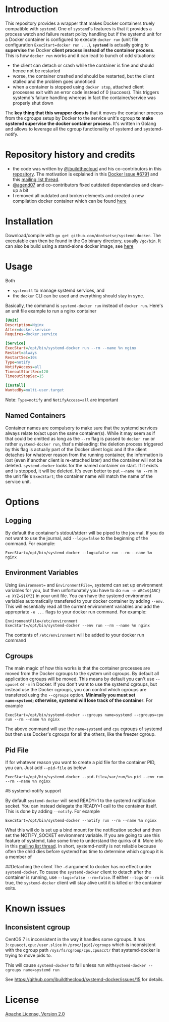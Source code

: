 # Introduction
This repository provides a wrapper that makes Docker containers truely compatible with `systemd`. One of `systemd`'s features is that it provides a process 
watch and failure restart policy handling but if the systemd unit for a Docker container is configured to execute `docker run` (unit file configuration 
`ExecStart=docker run ...`), **`systemd`** is actually going to **supervise** the Docker **client process instead of the container process**. This is how 
`docker run` works and it can lead to bunch of odd situations:
- the client can detach or crash while the container is fine and should hence not be restarted
- worse, the container crashed and should be restarted, but the client stalled and the problem goes unnoticed
- when a container is stopped using `docker stop`, attached client processes exit with an error code instead of 0 (success). This triggers systemd's 
  failure handling whereas in fact the container/service was properly shut down 

The **key thing that this wrapper does is** that it moves the container process from the cgroups setup by Docker to the service unit's cgroup **to make 
systemd supervise the docker container process**. It's written in Golang and allows to leverage all the cgroup functionality of systemd and systemd-notify.

# Repository history and credits
- the code was written by [@ibuildthecloud](https://github.com/ibuildthecloud) and his co-contributors in this [repository](https://github.com/ibuildthecloud/systemd-docker). 
The motivation is explained in this [Docker Issue #6791](https://github.com/docker/docker/issues/6791) and this [mailing list thread](https://groups.google.com/d/topic/coreos-dev/wf7G6rA7Bf4/discussion).
- [@agend07](https://github.com/agend07) and co-contributors fixed outdated dependancies and clean-up a bit
- I removed all outdated and broken elements and created a new compilation docker container which can be found [here]()

# Installation
Download/compile with `go get github.com/dontsetse/systemd-docker`. The executable can then be found in the Go binary directory, usually `/go/bin`. 
It can also be build using a stand-alone docker image, see [here]()

# Usage
Both
- `systemctl` to manage systemd services, and
- the `docker` CLI
can be used and everything should stay in sync.

Basically, the command is `systemd-docker run` instead of `docker run`.  Here's an unit file example to run a nginx container

```ini
[Unit]
Description=Nginx
After=docker.service
Requires=docker.service

[Service]
ExecStart=/opt/bin/systemd-docker run --rm --name %n nginx
Restart=always
RestartSec=10s
Type=notify
NotifyAccess=all
TimeoutStartSec=120
TimeoutStopSec=15

[Install]
WantedBy=multi-user.target
```
Note: `Type=notify` and `NotifyAccess=all` are important

## Named Containers
Container names are compulsory to make sure that the systemd services always relate to/act upon the same container(s). 
While it may seem as if that could be omitted as long as the `--rm` flag is passed to `docker run` or rather 
`systemd-docker run`, that's misleading: the deletion process triggered by this flag is actually part of the Docker client 
logic and if the client detaches for whatever reason from the running container, the information is lost (even if another 
client is re-attached later) and the container will not be deleted. 
`systemd-docker` looks for the named container on start.  If it exists and is stopped, it will be deleted.
It's even better to put `--name %n --rm` in the unit file's `ExecStart`; the container name will match the name of the service unit.

# Options
## Logging
By default the container's stdout/stderr will be piped to the journal.  If you do not want to use the journal, add `--logs=false` to the beginning of the command.  For example:

`ExecStart=/opt/bin/systemd-docker --logs=false run --rm --name %n nginx`

## Environment Variables
Using `Environment=` and `EnvironmentFile=`, systemd can set up environment variables for you, but then unfortunately you have to do `run -e ABC=${ABC} -e XYZ=${XYZ}` in your unit file.  You can have the systemd environment variables automatically transfered to your docker container by adding `--env`.  This will essentially read all the current environment variables and add the appropriate `-e ...` flags to your docker run command.  For example:

```
EnvironmentFile=/etc/environment
ExecStart=/opt/bin/systemd-docker --env run --rm --name %n nginx
```

The contents of `/etc/environment` will be added to your docker run command

## Cgroups
The main magic of how this works is that the container processes are moved from the Docker cgroups to the system unit cgroups.  By default all application cgroups will be moved.  This means by default you can't use `--cpuset` or `-m` in Docker.  If you don't want to use the systemd cgroups, but instead use the Docker cgroups, you can control which cgroups are transfered using the `--cgroups` option.  **Minimally you must set `name=systemd`; otherwise, systemd will lose track of the container**.  For example

`ExecStart=/opt/bin/systemd-docker --cgroups name=systemd --cgroups=cpu run --rm --name %n nginx`

The above command will use the `name=systemd` and `cpu` cgroups of systemd but then use Docker's cgroups for all the others, like the freezer cgroup.

## Pid File
If for whatever reason you want to create a pid file for the container PID, you can.  Just add `--pid-file` as below

`ExecStart=/opt/bin/systemd-docker --pid-file=/var/run/%n.pid --env run --rm --name %n nginx`

#5 systemd-notify support

By default `systemd-docker` will send READY=1 to the systemd notification socket.  You can instead delegate the READY=1 call to the container itself.  This is done by adding `--notify`.  For example

`ExecStart=/opt/bin/systemd-docker --notify run --rm --name %n nginx`

What this will do is set up a bind mount for the notification socket and then set the NOTIFY_SOCKET environment variable.  If you are going to use this feature of systemd, take some time to understand the quirks of it.  More info in this [mailing list thread](http://comments.gmane.org/gmane.comp.sysutils.systemd.devel/18649).  In short, systemd-notify is not reliable because often the child dies before systemd has time to determine which cgroup it is a member of

##Detaching the client
The `-d` argument to docker has no effect under `systemd-docker`. To cause the `systemd-docker` client to detach after the container is running, use `--logs=false --rm=false`. If either `--logs` or `--rm` is true, the `systemd-docker` client will stay alive until it is killed or the container exits.

# Known issues
## Inconsistent cgroup
CentOS 7 is inconsistent in the way it handles some cgroups. 
It has `3:cpuacct,cpu:/user.slice` in `/proc/[pid]/cgroups` which is inconsistent with the cgroup path `/sys/fs/cgroup/cpu,cpuacct/` that systemd-docker is trying to move pids to.

This will cause `systemd-docker` to fail unless run with`systemd-docker --cgroups name=systemd run`

See https://github.com/ibuildthecloud/systemd-docker/issues/15 for details.

# License
[Apache License, Version 2.0](http://www.apache.org/licenses/LICENSE-2.0)
